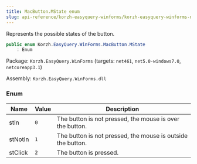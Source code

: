 ```yaml
---
title: MacButton.MState enum
slug: api-reference/korzh-easyquery-winforms/korzh-easyquery-winforms-namespace/macbutton-mstate-enum
---
```



Represents the possible states of the button.
```csharp
public enum Korzh.EasyQuery.WinForms.MacButton.MState
    : Enum

```
Package: `Korzh.EasyQuery.WinForms` (targets: `net461`, `net5.0-windows7.0`, `netcoreapp3.1`)

Assembly: `Korzh.EasyQuery.WinForms.dll`

### Enum

| Name | Value | Description | 
| --- | --- | --- | 
| stIn | `0` | The button is not pressed, the mouse is over the button. | 
| stNotIn | `1` | The button is not pressed, the mouse is outside the button. | 
| stClick | `2` | The button is pressed. |